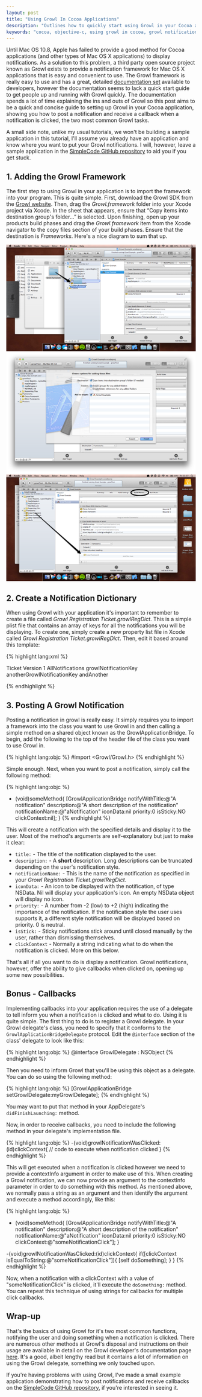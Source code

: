```yaml
---
layout: post
title: "Using Growl In Cocoa Applications"
description: "Outlines how to quickly start using Growl in your Cocoa applications to post notifications and receive click backs."
keywords: "cocoa, objective-c, using growl in cocoa, growl notifications, notifications in 10.7 cocoa, easy growl guide, growl quick start guide"
---
```


Until Mac OS 10.8, Apple has failed to provide a good method for Cocoa applications (and other types of Mac OS X applications) to display notifications. As a solution to this problem, a third party open source project known as Growl exists to provide a notification framework for Mac OS X applications that is easy and convenient to use. The Growl framework is really easy to use and has a great, detailed [documentation set](http://growl.info/documentation/developer/implementing-growl.php) available to developers, however the documentation seems to lack a quick start guide to get people up and running with Growl quickly. The documentation spends a lot of time explaining the ins and outs of Growl so this post aims to be a quick and concise guide to setting up Growl in your Cocoa application, showing you how to post a notification and receive a callback when a notification is clicked, the two most common Growl tasks. 

<!-- more -->

A small side note, unlike my usual tutorials, we won't be building a sample application in this tutorial, I'll assume you already have an application and know where you want to put your Growl notifications. I will, however, leave a sample application in the [SimpleCode GitHub repository](https://github.com/alexjohnj/simplecode-sample-source) to aid you if you get stuck. 

## 1. Adding the Growl Framework

The first step to using Growl in your application is to import the framework into your program. This is quite simple. First, download the Growl SDK from the [Growl website](http://growl.info/downloads). Then, drag the *Growl.framework* folder into your Xcode project via Xcode. In the sheet that appears, ensure that “Copy items into destination group's folder...” is selected. Upon finishing, open up your products build phases and drag the *Growl.framework* item from the Xcode navigator to the copy files section of your build phases. Ensure that the destination is *Frameworks*. Here's a nice diagram to sum that up. 

<img src="/images/posts/2012/04/usingGrowlInCocoa/growlFrameworkImport1.png"/>

<img src="/images/posts/2012/04/usingGrowlInCocoa/growlFrameworkImport2.png" />

<img src="/images/posts/2012/04/usingGrowlInCocoa/growlFrameworkImport3.png" />

## 2. Create a Notification Dictionary

When using Growl with your application it's important to remember to create a file called *Growl Registration Ticket.growlRegDict*. This is a simple plist file that contains an array of keys for all the notifications you will be displaying. To create one, simply create a new property list file in Xcode called *Growl Registration Ticket.growlRegDict*. Then, edit it based around this template:

{% highlight lang:xml %}

<?xml version="1.0" encoding="UTF-8"?>
<!DOCTYPE plist PUBLIC "-//Apple//DTD PLIST 1.0//EN" "http://www.apple.com/DTDs/PropertyList-1.0.dtd">
<plist version="1.0">
	<dict>
		<key>Ticket Version</key>
		<integer>1</integer>
		<key>AllNotifications</key>
		<array>
			<string>growlNotificationKey</string>
			<string>anotherGrowlNotificationKey</string>
			<string>andAnother</string>
		</array>
	</dict>
</plist>

{% endhighlight %}


## 3. Posting A Growl Notification

Posting a notification in growl is really easy. It simply requires you to import a framework into the class you want to use Growl in and then calling a simple method on a shared object known as the GrowlApplicationBridge. To begin, add the following to the top of the header file of the class you want to use Growl in. 

{% highlight lang:objc %}
#import <Growl/Growl.h>
{% endhighlight %}

Simple enough. Next, when you want to post a notification, simply call the following method:

{% highlight lang:objc %}
- (void)someMethod{
	    [GrowlApplicationBridge notifyWithTitle:@"A notification"
                                description:@"A short description of the notification"
                           notificationName:@"aNotification"
                                   iconData:nil
                                   priority:0
                                   isSticky:NO
                               clickContext:nil];
}
{% endhighlight %}

This will create a notification with the specified details and display it to the user. Most of the method's arguments are self-explanatory but just to make it clear:

- `title:` - The title of the notification displayed to the user.
- `description:` - A **short** description. Long descriptions can be truncated depending on the user's notification style. 
- `notificationName:` - This is the name of the notification as specified in your *Growl Registration Ticket.growlRegDict*. 
- `iconData:` - An icon to be displayed with the notification, of type NSData. Nil will display your application's icon. An empty NSData object will display no icon.
- `priority:` - A number from -2 (low) to +2 (high) indicating the importance of the notification. If the notification style the user uses supports it, a different style notification will be displayed based on priority. 0 is neutral. 
- `isStick:` - Sticky notifications stick around until closed manually by the user, rather than dismissing themselves. 
- `clickContext` - Normally a string indicating what to do when the notification is clicked. More on this below. 

That's all if all you want to do is display a notification. Growl notifications, however, offer the ability to give callbacks when clicked on, opening up some new possibilities. 

##  Bonus - Callbacks

Implementing callbacks into your application requires the use of a delegate to tell inform you when a notification is clicked and what to do. Using it is quite simple. The first thing to do is to register a Growl delegate. In your Growl delegate's class, you need to specify that it conforms to the `GrowlApplicationBridgeDelegate` protocol. Edit the `@interface` section of the class' delegate to look like this:

{% highlight lang:objc %}
@interface GrowlDelegate : NSObject <GrowlApplicationBridgeDelegate>
{% endhighlight %}

Then you need to inform Growl that you'll be using this object as a delegate. You can do so using the following method:

{% highlight lang:objc %}
[GrowlApplicationBridge setGrowlDelegate:myGrowlDelegate];
{% endhighlight %}

You may want to put that method in your AppDelegate's `didFinishLaunching:` method. 

Now, in order to receive callbacks, you need to include the following method in your delegate's implementation file. 

{% highlight lang:objc %}
-(void)growlNotificationWasClicked:(id)clickContext{
	// code to execute when notification clicked
}
{% endhighlight %}

This will get executed when a notification is clicked however we need to provide a contextInfo argument in order to make use of this. When creating a Growl notification, we can now provide an argument to the contextInfo parameter in order to do something with this method. As mentioned above, we normally pass a string as an argument and then identify the argument and execute a method accordingly, like this:

{% highlight lang:objc %}
- (void)someMethod{
	    [GrowlApplicationBridge notifyWithTitle:@"A notification"
                                description:@"A short description of the notification"
                           notificationName:@"aNotification"
                                   iconData:nil
                                   priority:0
                                   isSticky:NO
                               clickContext:@"someNotificationClick"];
}

-(void)growlNotificationWasClicked:(id)clickContext{
	if([clickContext isEqualToString:@"someNotificationClick"]){
		[self doSomething];
	}
}
{% endhighlight %}

Now, when a notification with a clickContext with a value of "someNotificationClick" is clicked, it'll execute the `doSomething:` method. You can repeat this technique of using strings for callbacks for multiple click callbacks. 

## Wrap-up 

That's the basics of using Growl for it's two most common functions, notifying the user and doing something when a notification is clicked. There are numerous other methods at Growl's disposal and instructions on their usage are available in detail on the Growl developer's documentation page [here](http://growl.info/documentation/developer/implementing-growl.php). It's a good, albeit lengthy read but it contains a lot of information on using the Growl delegate, something we only touched upon. 

If you're having problems with using Growl, I've made a small example application demonstrating how to post notifications and receive callbacks on the [SimpleCode GitHub repository](https://github.com/alexjohnj/simplecode-sample-source), if you're interested in seeing it. 
